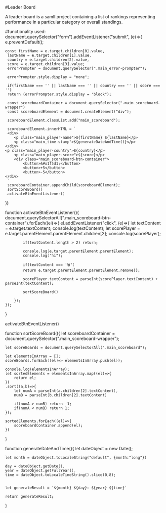 #Leader Board

A leader board is a samll project containing a list of rankings representing performance in a particular category or overall standings.

#functionality used:
document.querySelector("form").addEventListener("submit", (e)=>{
    e.preventDefault();

    const firstName = e.target.children[0].value,
     lastName = e.target.children[1].value,
     country = e.target.children[2].value,
     score = e.target.children[3].value;
     errorPrompter = document.querySelector(".main_error-prompter");

     errorPrompter.style.display = "none";

     if(firstName === '' || lastName === '' || country === '' || score === '')
     return (errorPrompter.style.display = "block");

     const scoreboardContainer = document.querySelector(".main_scoreboard-wrapper")
     const scoreboardElement = document.createElement("div");

     scoreboardElement.classList.add("main_scoreboard");

     scoreboardElement.innerHTML = `
     <div>
        <p class="main_player-name">${firstName} ${lastName}</p>
        <p class="main_time-stamp">${generateDateAndTime()}</p>
    </div>
    <p class="main_player-country">${country}</p>
        <p class="main_player-score">${score}</p>
        <div class="main_scoreboard-btn-container">
            <button>&#x1f5d1;</button>
            <button>+5</button>
            <button>-5</button>
    </div>
     `
     scoreboardContainer.appendChild(scoreboardElement);
     sortScoreBoard()
     activateBtnEventListener()
})

function activateBtnEventListener(){
    document.querySelectorAll(".main_scoreboard-btn-container").forEach((el)=>{
        el.addEventListener("click", (e)=>{
            let textContent = e.target.textContent;
            console.log(textContent);
            let scorePlayer = e.target.parentElement.parentElement.children[2];
            console.log(scorePlayer);

            if(textContent.length > 2) return;

            console.log(e.target.parentElement.parentElement);
            console.log("hi");

            if(textContent === '🗑')
            return e.target.parentElement.parentElement.remove();

            scorePlayer.textContent = parseInt(scorePlayer.textContent) + parseInt(textContent);

            sortScoreBoard()
        
        });
    });
}

activateBtnEventListener()

function sortScoreBoard(){
    let scoreboardContainer = document.querySelector(".main_scoreboard-wrapper");

    let scoreBoards = document.querySelectorAll(".main_scoreboard");

    let elementsInArray = [];
    scoreBoards.forEach((el)=> elementsInArray.push(el));

    console.log(elementsInArray);
    let sortedElements = elementsInArray.map((el)=>{
        return el;
    })
    .sort((a,b)=>{
        let numA = parseInt(a.children[2].textContent),
        numB = parseInt(b.children[2].textContent)

        if(numA > numB) return -1;
        if(numA < numB) return 1;
    });

    sortedElements.forEach((el)=>{
        scoreboardContainer.append(el);
    })
}

function generateDateAndTime(){
    let dateObject = new Date();
   
    let month = dateObject.toLocaleString("default", {month:"long"})
   
    day = dateObject.getDate(),
    year = dateObject.getFullYear(),
    time = dateObject.toLocaleTimeString().slice(0,8);
   

    let generateResult = `${month} ${day}: ${year} ${time}`

    return generateResult;
}
